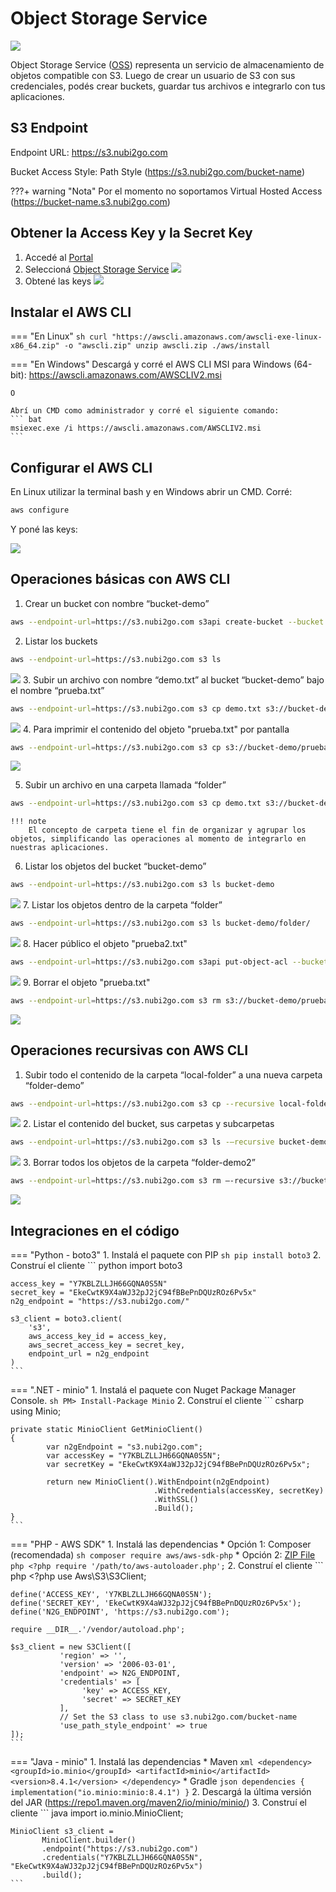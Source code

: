 # Object Storage Service
![](https://www.nubi2go.com/static/1619855075733ad874a2214095ee70e4/28d96/bucket.webp)

Object Storage Service ([OSS](https://nubi2go.com/services/object_storage)) representa un servicio de almacenamiento de objetos compatible con S3. Luego de crear un usuario de S3 con sus credenciales, podés crear buckets, guardar tus archivos e integrarlo con tus aplicaciones.

## S3 Endpoint
Endpoint URL: <https://s3.nubi2go.com>

Bucket Access Style: Path Style (<https://s3.nubi2go.com/bucket-name>)

???+ warning "Nota"
	Por el momento no soportamos Virtual Hosted Access (<https://bucket-name.s3.nubi2go.com>)

## Obtener la Access Key y la Secret Key
1. Accedé al [Portal](https://portal.nubi2go.com)
2. Seleccioná [Object Storage Service](https://portal.nubi2go.com/object-storage-service.php)
![](assets/oss-screen1-light.png)
3. Obtené las keys
![](assets/oss-screen2-light.png)

## Instalar el AWS CLI
=== "En Linux"
	``` sh
	curl "https://awscli.amazonaws.com/awscli-exe-linux-x86_64.zip" -o "awscli.zip"
	unzip awscli.zip
	./aws/install
	```

=== "En Windows"
	Descargá y corré el AWS CLI MSI  para Windows (64-bit): <https://awscli.amazonaws.com/AWSCLIV2.msi>

	O

	Abrí un CMD como administrador y corré el siguiente comando:
	``` bat
	msiexec.exe /i https://awscli.amazonaws.com/AWSCLIV2.msi
	```

## Configurar el AWS CLI
En Linux utilizar la terminal bash y en Windows abrir un CMD. Corré:
``` sh
aws configure
```
Y poné las keys:

![](assets/oss-screen3.png)

## Operaciones básicas con AWS CLI
1. Crear un bucket con nombre “bucket-demo”
``` sh
aws --endpoint-url=https://s3.nubi2go.com s3api create-bucket --bucket bucket-demo
```
2. Listar los buckets 
``` sh
aws --endpoint-url=https://s3.nubi2go.com s3 ls
```
![](assets/oss-screen4.png)
3. Subir un archivo con nombre “demo.txt” al bucket “bucket-demo” bajo el nombre “prueba.txt” 
``` sh
aws --endpoint-url=https://s3.nubi2go.com s3 cp demo.txt s3://bucket-demo/prueba.txt
```
![](assets/oss-screen5.png)
4. Para imprimir el contenido del objeto "prueba.txt" por pantalla 
``` sh
aws --endpoint-url=https://s3.nubi2go.com s3 cp s3://bucket-demo/prueba.txt -
```
![](assets/oss-screen6.png)

5. Subir un archivo en una carpeta llamada “folder”
``` sh
aws --endpoint-url=https://s3.nubi2go.com s3 cp demo.txt s3://bucket-demo/folder/prueba2.txt 
```


	!!! note
		El concepto de carpeta tiene el fin de organizar y agrupar los objetos, simplificando las operaciones al momento de integrarlo en nuestras aplicaciones. 


6. Listar los objetos del bucket “bucket-demo”
``` sh
aws --endpoint-url=https://s3.nubi2go.com s3 ls bucket-demo
```
![](assets/oss-screen7.png)
7. Listar los objetos dentro de la carpeta “folder”
``` sh
aws --endpoint-url=https://s3.nubi2go.com s3 ls bucket-demo/folder/
```
![](assets/oss-screen8.png)
8. Hacer público el objeto "prueba2.txt"
``` sh
aws --endpoint-url=https://s3.nubi2go.com s3api put-object-acl --bucket bucket-demo --key folder/prueba2.txt --acl public-read
```
![](assets/oss-screen9.png)
9. Borrar el objeto "prueba.txt"
``` sh
aws --endpoint-url=https://s3.nubi2go.com s3 rm s3://bucket-demo/prueba.txt
```
![](assets/oss-screen10.png)

## Operaciones recursivas con AWS CLI
1. Subir todo el contenido de la carpeta “local-folder” a una nueva carpeta “folder-demo”
``` sh
aws --endpoint-url=https://s3.nubi2go.com s3 cp --recursive local-folder s3://bucket-demo/folder-demo/
```
![](assets/oss-screen11.png)
2. Listar el contenido del bucket, sus carpetas y subcarpetas
``` sh
aws --endpoint-url=https://s3.nubi2go.com s3 ls -–recursive bucket-demo
```
![](assets/oss-screen12.png)
3. Borrar todos los objetos de la carpeta “folder-demo2” 
``` sh
aws --endpoint-url=https://s3.nubi2go.com s3 rm –-recursive s3://bucket-demo/folder-demo2 
```
![](assets/oss-screen13.png)
## Integraciones en el código
=== "Python - boto3"
	1. Instalá el paquete con PIP
	``` sh
	pip install boto3
	```
	2. Construí el cliente
	``` python
	import boto3

	access_key = "Y7KBLZLLJH66GQNA0S5N"
	secret_key = "EkeCwtK9X4aWJ32pJ2jC94fBBePnDQUzROz6Pv5x"
	n2g_endpoint = "https://s3.nubi2go.com/"

	s3_client = boto3.client(
		's3',
		aws_access_key_id = access_key,
		aws_secret_access_key = secret_key,
		endpoint_url = n2g_endpoint
	)
	```
=== ".NET - minio"
	1. Instalá el paquete con Nuget Package Manager Console.
	``` sh
	PM> Install-Package Minio
	```
	2. Construí el cliente
	``` csharp
	using Minio;

	private static MinioClient GetMinioClient()
	{
            var n2gEndpoint = "s3.nubi2go.com";
            var accessKey = "Y7KBLZLLJH66GQNA0S5N";
            var secretKey = "EkeCwtK9X4aWJ32pJ2jC94fBBePnDQUzROz6Pv5x";

            return new MinioClient().WithEndpoint(n2gEndpoint)
                                    .WithCredentials(accessKey, secretKey)
                                    .WithSSL()
                                    .Build();
	}
	```
=== "PHP - AWS SDK"
	1. Instalá las dependencias
		* Opción 1: Composer (recomendada)
	``` sh
	composer require aws/aws-sdk-php
	```
		* Opción 2: [ZIP File](https://docs.aws.amazon.com/aws-sdk-php/v3/download/aws.zip)
	``` php
	<?php
	require '/path/to/aws-autoloader.php';
	```
	2. Construí el cliente
	``` php
	<?php
	use Aws\S3\S3Client;

	define('ACCESS_KEY', 'Y7KBLZLLJH66GQNA0S5N');
	define('SECRET_KEY', 'EkeCwtK9X4aWJ32pJ2jC94fBBePnDQUzROz6Pv5x');
	define('N2G_ENDPOINT', 'https://s3.nubi2go.com');

	require __DIR__.'/vendor/autoload.php';

	$s3_client = new S3Client([
               'region' => '',
               'version' => '2006-03-01',
               'endpoint' => N2G_ENDPOINT,
               'credentials' => [
                    'key' => ACCESS_KEY,
                    'secret' => SECRET_KEY
               ],
               // Set the S3 class to use s3.nubi2go.com/bucket-name
               'use_path_style_endpoint' => true
	]);
	```
=== "Java - minio"
	1. Instalá las dependencias
		* Maven
	``` xml
	<dependency>
	    <groupId>io.minio</groupId>
	    <artifactId>minio</artifactId>
	    <version>8.4.1</version>
	</dependency>
	```
		* Gradle
	``` json
	dependencies {
	   implementation("io.minio:minio:8.4.1")
	}
	```
	2. Descargá la última versión del JAR (<https://repo1.maven.org/maven2/io/minio/minio/>)
	3. Construí el cliente
	``` java
	import io.minio.MinioClient;

	MinioClient s3_client =
           MinioClient.builder()
           .endpoint("https://s3.nubi2go.com")
           .credentials("Y7KBLZLLJH66GQNA0S5N", "EkeCwtK9X4aWJ32pJ2jC94fBBePnDQUzROz6Pv5x")
           .build();
	```
